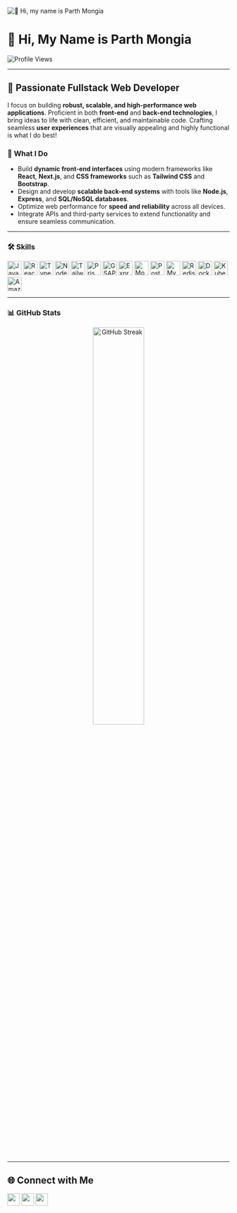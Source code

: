 

![👋 Hi, my name is Parth Mongia](https://static.wixstatic.com/media/53fad0_ce0704caa0174d6aa9b2b8101a62fa77~mv2.gif)


# 👋 Hi, My Name is Parth Mongia

![Profile Views](https://komarev.com/ghpvc/?username=Parth308&label=Profile%20views&color=0e75b6&style=flat)

---

## 🚀 **Passionate Fullstack Web Developer**
I focus on building **robust, scalable, and high-performance web applications**. Proficient in both **front-end** and **back-end technologies**, I bring ideas to life with clean, efficient, and maintainable code. Crafting seamless **user experiences** that are visually appealing and highly functional is what I do best!

### 🔧 **What I Do**
- Build **dynamic front-end interfaces** using modern frameworks like **React**, **Next.js**, and **CSS frameworks** such as **Tailwind CSS** and **Bootstrap**.
- Design and develop **scalable back-end systems** with tools like **Node.js**, **Express**, and **SQL/NoSQL databases**.
- Optimize web performance for **speed and reliability** across all devices.
- Integrate APIs and third-party services to extend functionality and ensure seamless communication.

---

### **🛠 Skills**

<div style="display: flex; flex-wrap: wrap; gap: 4px; justify-content: left;">
<img src="https://img.shields.io/badge/JavaScript-F7DF1C?logo=javascript&logoColor=white" height="32" alt="JavaScript"> 
<img src="https://img.shields.io/badge/React-20232A?logo=react&logoColor=61DAFB" height="32" alt="React"> 
<img src="https://img.shields.io/badge/TypeScript-3178C6?logo=typescript&logoColor=white" height="32" alt="TypeScript"> 
<img src="https://img.shields.io/badge/Node.js-8CC84B?logo=node.js&logoColor=white" height="32" alt="Node.js"> 
<img src="https://img.shields.io/badge/Tailwind_CSS-38B2AC?logo=tailwind-css&logoColor=white" height="32" alt="Tailwind CSS"> 
<img src="https://img.shields.io/badge/Prisma-2D3748?logo=prisma&logoColor=white" height="32" alt="Prisma">
<img src="https://img.shields.io/badge/GSAP-00D084?logo=gsap&logoColor=white" height="32" alt="GSAP"> 
<img src="https://img.shields.io/badge/Express-000000?logo=express&logoColor=white" height="32" alt="Express"> 
<img src="https://img.shields.io/badge/MongoDB-4EA94B?logo=mongodb&logoColor=white" height="32" alt="MongoDB"> 
<img src="https://img.shields.io/badge/PostgreSQL-316192?logo=postgresql&logoColor=white" height="32" alt="PostgreSQL"> 
<img src="https://img.shields.io/badge/MySQL-4479A1?logo=mysql&logoColor=white" height="32" alt="MySQL"> 
<img src="https://img.shields.io/badge/Redis-DC382D?logo=redis&logoColor=white" height="32" alt="Redis"> 
<img src="https://img.shields.io/badge/Docker-2496ED?logo=docker&logoColor=white" height="32" alt="Docker"> 
<img src="https://img.shields.io/badge/Kubernetes-326CE5?logo=kubernetes&logoColor=white" height="32" alt="Kubernetes"> 
<img src="https://img.shields.io/badge/Amazon_AWS-232F3E?logo=amazon-aws&logoColor=white" height="32" alt="Amazon AWS">
</div>

---

### 📊 **GitHub Stats**
<p align="center">
  <img width="48%" src="https://github-readme-streak-stats.herokuapp.com?user=Parth308&theme=radical&hide_border=true" alt="GitHub Streak" />
</p>

---

## **🌐 Connect with Me**
<p align="left">
<a href="mailto:parthmongia2005@gmail.com"><img src="https://img.shields.io/badge/Gmail-D14836?style=for-the-badge&logo=gmail&logoColor=white" height="28"></a> 
<a href="https://github.com/Parth308"><img src="https://img.shields.io/badge/GitHub-100000?style=for-the-badge&logo=github&logoColor=white" height="28"></a> 
<a href="https://www.linkedin.com/in/parth308/"><img src="https://img.shields.io/badge/LinkedIn-0077B5?style=for-the-badge&logo=linkedin&logoColor=white" height="28"></a>
</p>
